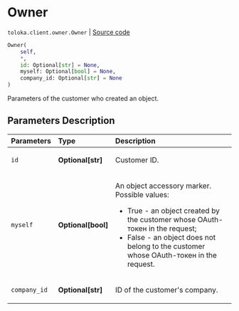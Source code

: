 # Owner
`toloka.client.owner.Owner` | [Source code](https://github.com/Toloka/toloka-kit/blob/v0.1.24/src/client/owner.py#L4)

```python
Owner(
    self,
    *,
    id: Optional[str] = None,
    myself: Optional[bool] = None,
    company_id: Optional[str] = None
)
```

Parameters of the customer who created an object.

## Parameters Description

| Parameters | Type | Description |
| :----------| :----| :-----------|
`id`|**Optional\[str\]**|<p>Customer ID.</p>
`myself`|**Optional\[bool\]**|<p>An object accessory marker. Possible values:<ul><li>True - an object created by the customer whose OAuth-токен in the request;</li><li>False - an object does not belong to the customer whose OAuth-токен in the request.</li></ul></p>
`company_id`|**Optional\[str\]**|<p>ID of the customer&#x27;s company.</p>
